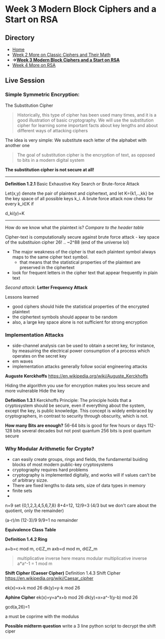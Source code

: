 # Week 3 Modern Block Ciphers and a Start on RSA

## Directory
- [Home](/README.md#table-of-contents)
- [Week 2 More on Classic Ciphers and Their Math](/week2/README.md#directory)
- **&rarr;[Week 3 Modern Block Ciphers and a Start on RSA](/week3/README.md#directory)**
- [Week 4 More on RSA](/week4/README.md#directory)

## Live Session

### Simple Symmetric Encryption:
The Substitution Cipher

> Historically, this type of cipher has been used many times, and it is a good illustration of basic cryptography. We will use the substitution cipher for learning some important facts about key lengths and about different ways of attacking ciphers

The idea is very simple: We substitute each letter of the alphabet with another one

>The goal of substitution cipher is the encryption of text, as opposed to bits in a modern digital system

**The substitution cipher is not secure at all!**
***
**Definition 1.2.1** Basic Exhaustive Key Search or Brute-force Attack

Let(x,y) denote the pair of plaintext and ciphertext, and let K={k1,..,kk} be the key space of all possible keys k_i. A brute force attack now cheks for every k_i&in;K if

d_ki(y)=K
***
How do we know what the plaintext is? *Compare to the header table*

Cipher-text is computationally secure against brute force attack - key space of the substituion cipher 26! .. ~2^88 (end of the universe lol)

- The major weakness of the cipher is that each plaintext symbol always maps to the same cipher text symbol.
  - that means that the statistical properties of the plaintext are preserved in the ciphertext
- look for frequent letters in the cipher text that appear frequently in plain text

*Second attack*: **Letter Frequency Attack**

Lessons learned
- good ciphers should hide the statistical properties of the encrypted plaintext
- the ciphertext symbols should appear to be random
- also, a large key space alone is not sufficient for strong encryption

### Implementation Attacks
- side-channel analysis can be used to obtain a secret key, for instance, by measuiring the electrical power consumption of a process which operates on the secret key
- em waves
- implementation attacks generally follow social engineering attacks

**Auguste Kerckhoffs**
https://en.wikipedia.org/wiki/Auguste_Kerckhoffs

Hiding the algorithm you use for encryption makes you less secure and more vulnerable
Hide the key

**Definition 1.3.1** Kerckhoffs Principle:
The principle holds that a cryptosystem should be secure, even if everything about the system, except the key, is public knowledge. This concept is widely embraced by cryptographers, in contrast to security through obscurity, which is not.


**How many Bits are enough?**
56-64 bits is good for few hours or days
112-128 bits several decades but not post quantum
256 bits is post quantum secure

### Why Modular Arithmetic for Crypto?
- can easily create groups, rings and fields, the fundamental buiding blocks of most modern public-key cryptosystems
- cryptography requires hard problems
- cryptography is implemented digitally, and works will if values can't be of arbitrary sizze.
- There are fixed lengths to data sets, size of data types in memory
- finite sets
- 
n=9
set {0,1,2,3,4,5,6,7,8}
8+4=12, 12/9=3 (4/3 but we don't care about the quotient, only the remainder)

(a-r)/m
(12-3)/9
9/9=1
no remainder



**Equivalence Class Table**

**Definition 1.4.2 Ring**

a+b=c mod m, c&in;Z_m
axb=d mod m, d&in;Z_m

> multiplicative inverse here means modular multiplicative inverse
a*a^-1 = 1 mod m



**Shift Cipher (Caeser Cipher)**
Definition 1.4.3 Shift Cipher
https://en.wikipedia.org/wiki/Caesar_cipher

ek(x)=x+k mod 26
dk(y)=y-k mod 26

**Aphine Cipher**
ek(x)=y=a*x+b mod 26
dk(y)=x=a^-1(y-b) mod 26

gcd(a,26)=1

a must be coprime with the modulus

**Possible midterm question**
write a 3 line python script to decrypt the shift ciper